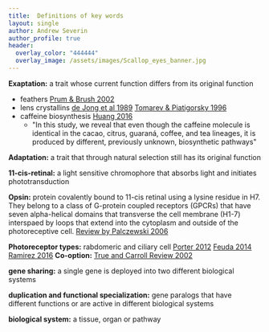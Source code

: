 ```yaml
---
title:  Definitions of key words
layout: single
author: Andrew Severin
author_profile: true
header:
  overlay_color: "444444"
  overlay_image: /assets/images/Scallop_eyes_banner.jpg
---
```


**Exaptation:** a trait whose current function differs from its original function
  * feathers [Prum & Brush 2002](https://www.journals.uchicago.edu/doi/abs/10.1086/341993)
  * lens crystallins [de Jong et al 1989](https://www-sciencedirect-com.proxy.lib.iastate.edu/science/article/pii/0968000489900091) [Tomarev & Piatigorsky 1996](https://febs.onlinelibrary.wiley.com/doi/full/10.1111/j.1432-1033.1996.00449.x)
  * caffeine biosynthesis [Huang 2016](https://www.pnas.org/content/113/38/10613.short)
    * "In this study, we reveal that even though the caffeine molecule is identical in the cacao, citrus, guaraná, coffee, and tea lineages, it is produced by different, previously unknown, biosynthetic pathways"

**Adaptation:** a trait that through natural selection still has its original function

**11-cis-retinal:**  a light sensitive chromophore that absorbs light and initiates phototransduction

**Opsin:** protein covalently bound to 11-cis retinal using a lysine residue in H7. They belong to a class of G-protein coupled receptors (GPCRs) that have seven alpha-helical domains that transverse the cell membrane (H1-7) interspaed by loops that extend into the cytoplasm and outside of the photoreceptive cell. [Review by Palczewski 2006]()

**Photoreceptor types:** rabdomeric and ciliary cell [Porter 2012]() [Feuda 2014]() [Ramirez 2016](https://academic.oup.com/gbe/article/8/12/3640/2680042)
**Co-option:** [True and Carroll Review 2002](https://www-annualreviews-org.proxy.lib.iastate.edu/doi/full/10.1146/annurev.cellbio.18.020402.140619)

**gene sharing:** a single gene is deployed into two different biological systems

**duplication and functional specialization:** gene paralogs that have different functions or are active in different biological systems

**biological system:** a tissue, organ or pathway
